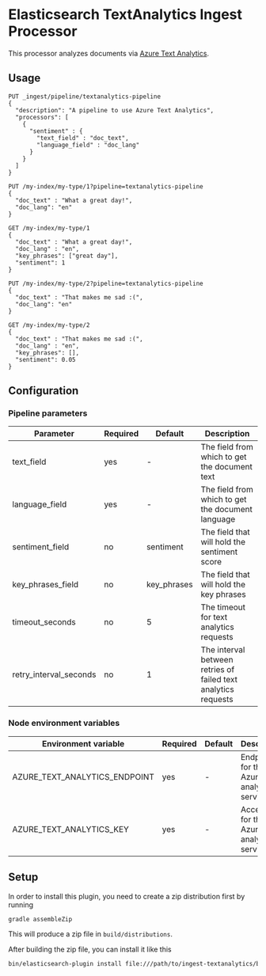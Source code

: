 # Elasticsearch TextAnalytics Ingest Processor

This processor analyzes documents via [Azure Text Analytics](https://azure.microsoft.com/en-us/services/cognitive-services/text-analytics/).

## Usage

```
PUT _ingest/pipeline/textanalytics-pipeline
{
  "description": "A pipeline to use Azure Text Analytics",
  "processors": [
    {
      "sentiment" : {
        "text_field" : "doc_text",
        "language_field" : "doc_lang"
      }
    }
  ]
}

PUT /my-index/my-type/1?pipeline=textanalytics-pipeline
{
  "doc_text" : "What a great day!",
  "doc_lang": "en"
}

GET /my-index/my-type/1
{
  "doc_text" : "What a great day!",
  "doc_lang" : "en",
  "key_phrases": ["great day"],
  "sentiment": 1
}

PUT /my-index/my-type/2?pipeline=textanalytics-pipeline
{
  "doc_text" : "That makes me sad :(",
  "doc_lang": "en"
}

GET /my-index/my-type/2
{
  "doc_text" : "That makes me sad :(",
  "doc_lang" : "en",
  "key_phrases": [],
  "sentiment": 0.05
}
```

## Configuration

### Pipeline parameters

| Parameter | Required | Default | Description |
| --------- | -------- | ------- | ----------- |
| text_field | yes | - | The field from which to get the document text |
| language_field | yes | - | The field from which to get the document language |
| sentiment_field | no | sentiment | The field that will hold the sentiment score |
| key_phrases_field | no | key_phrases | The field that will hold the key phrases |
| timeout_seconds | no | 5 | The timeout for text analytics requests |
| retry_interval_seconds | no | 1 | The interval between retries of failed text analytics requests |

### Node environment variables

| Environment variable | Required | Default | Description |
| -------------------- | -------- | ------- | ----------- |
| AZURE_TEXT_ANALYTICS_ENDPOINT | yes | - | Endpoint for the Azure text analytics service |
| AZURE_TEXT_ANALYTICS_KEY | yes | - | Access key for the Azure text analytics service |

## Setup

In order to install this plugin, you need to create a zip distribution first by running

```bash
gradle assembleZip
```

This will produce a zip file in `build/distributions`.

After building the zip file, you can install it like this

```bash
bin/elasticsearch-plugin install file:///path/to/ingest-textanalytics/build/distribution/ingest-textanalytics-0.0.1-SNAPSHOT.zip
```
